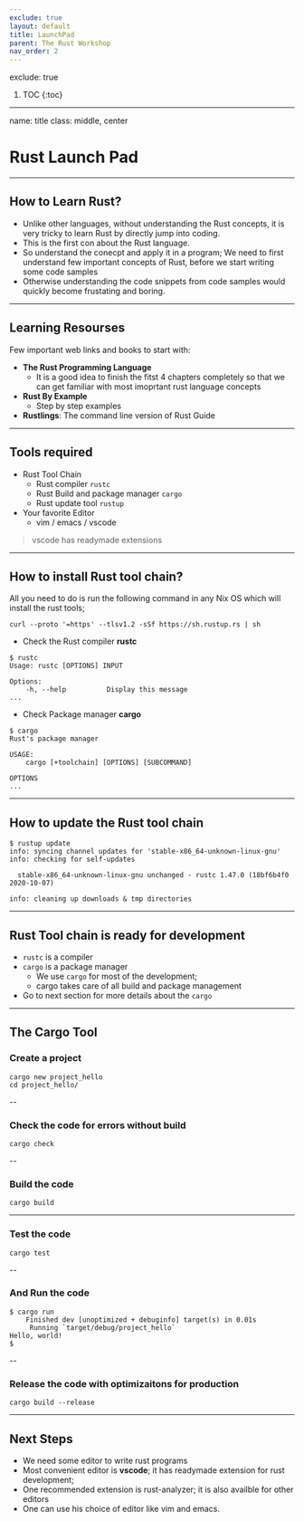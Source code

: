 ```yaml
---
exclude: true
layout: default
title: LaunchPad
parent: The Rust Workshop
nav_order: 2
---
```


exclude: true
1. TOC
{:toc}

---

name: title
class: middle, center
# Rust Launch Pad

---
## How to Learn Rust?
* Unlike other languages, without understanding the Rust concepts, it is very tricky to learn Rust by directly jump into coding.
* This is the first con about the Rust language.
* So understand the conecpt and apply it in a program; We need to first understand few important concepts of Rust, before we start writing some code samples
* Otherwise understanding the code snippets from code samples would quickly become frustating and boring. 

---
## Learning Resourses
Few important web links and books to start with:
* **The Rust Programming Language**
  * It is a good idea to finish the fitst 4 chapters completely so that we can get familiar with most imoprtant rust language concepts
* **Rust By Example**
  * Step by step examples
* **Rustlings**: The command line version of Rust Guide

---
## Tools required
* Rust Tool Chain
  * Rust compiler `rustc`
  * Rust Build and package manager `cargo`
  * Rust update tool `rustup`
* Your favorite Editor
  * vim / emacs / vscode 
> vscode has readymade extensions 

---
## How to install Rust tool chain?
All you need to do is run the following command in any Nix OS which will install the rust tools; 

```
curl --proto '=https' --tlsv1.2 -sSf https://sh.rustup.rs | sh
```

* Check the Rust compiler **rustc**

```
$ rustc
Usage: rustc [OPTIONS] INPUT

Options:
    -h, --help          Display this message
...

```

* Check Package manager **cargo**

```
$ cargo
Rust's package manager

USAGE:
    cargo [+toolchain] [OPTIONS] [SUBCOMMAND]

OPTIONS
...
```

---
## How to update the Rust tool chain

```
$ rustup update
info: syncing channel updates for 'stable-x86_64-unknown-linux-gnu'
info: checking for self-updates

  stable-x86_64-unknown-linux-gnu unchanged - rustc 1.47.0 (18bf6b4f0 2020-10-07)

info: cleaning up downloads & tmp directories
```

---
## Rust Tool chain is ready for development
* `rustc` is a compiler
* `cargo` is a package manager
   * We use `cargo` for most of the development;
   * cargo takes care of all build and package management 
* Go to next section for more details about the `cargo`

---
## The Cargo Tool

### Create a project
```
cargo new project_hello
cd project_hello/
```

--
### Check the code for errors without build
```
cargo check
```

--
### Build the code
```
cargo build
```

---
### Test the code
```
cargo test
```

--
### And Run the code
```
$ cargo run
    Finished dev [unoptimized + debuginfo] target(s) in 0.01s
     Running `target/debug/project_hello`
Hello, world!
$
```

--
### Release the code with optimizaitons for production
```
cargo build --release
```

---
## Next Steps
* We need some editor to write rust programs
* Most convenient editor is **vscode**; it has readymade extension for rust development;
* One recommended extension is rust-analyzer; it is also availble for other editors
* One can use his choice of editor like vim and emacs.

